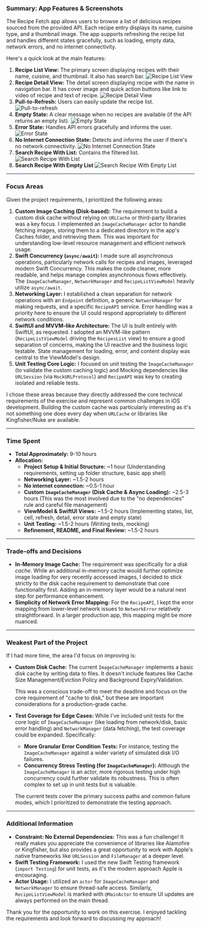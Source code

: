 ### Summary: App Features & Screenshots

The Recipe Fetch app allows users to browse a list of delicious recipes sourced from the provided API. Each recipe entry displays its name, cuisine type, and a thumbnail image. The app supports refreshing the recipe list and handles different states gracefully, such as loading, empty data, network errors, and no internet connectivity.

Here's a quick look at the main features:

1.  **Recipe List View:** The primary screen displaying recipes with their name, cuisine, and thumbnail. It also has search bar.
![Recipe List View](ReadmeImages/Recipe_list_view.png)
2.  **Recipe Detail View:** The detail screen displaying recipe with the name in navigation bar. It has cover image and quick action buttons like link to video of recipe and text of recipe.
![Recipe Detail View](ReadmeImages/Recipe_detail_view.png)
 3.  **Pull-to-Refresh:** Users can easily update the recipe list.
![Pull-to-refresh](ReadmeImages/Pull_to_refresh.png)
4.  **Empty State:** A clear message when no recipes are available (if the API returns an empty list).
![Empty State](ReadmeImages/Recipe_fetch_empty_state.png)
5.  **Error State:** Handles API errors gracefully and informs the user.
![Error State](ReadmeImages/Recipe_fetch_error_state.png)
6.  **No Internet Connection State:** Detects and informs the user if there's no network connectivity.
![No Internet Connection State](ReadmeImages/No_internet_connection.png)
7.  **Search Recipe With List:** Contains the filtered list.
![Search Recipe With List](ReadmeImages/Recipe_search_with_list.png)
8.  **Search Recipe With Empty List**
![Search Recipe With Empty List](ReadmeImages/Recipe_search_with_empty_state.png)

---

### Focus Areas

Given the project requirements, I prioritized the following areas:

1.  **Custom Image Caching (Disk-based):** The requirement to build a custom disk cache without relying on `URLCache` or third-party libraries was a key focus. I implemented an `ImageCacheManager` actor to handle fetching images, storing them to a dedicated directory in the app's Caches folder, and retrieving them. This was important for understanding low-level resource management and efficient network usage.
2.  **Swift Concurrency (`async/await`):** I made sure all asynchronous operations, particularly network calls for recipes and images, leveraged modern Swift Concurrency. This makes the code cleaner, more readable, and helps manage complex asynchronous flows effectively. The `ImageCacheManager`, `NetworkManager` and `RecipeListViewModel` heavily utilize `async/await`.
3.  **Networking Layer:** I established a clean separation for network operations with an `Endpoint` definition, a generic `NetworkManager` for making requests, and a specific `RecipeAPI` service. Error handling was a priority here to ensure the UI could respond appropriately to different network conditions.
4.  **SwiftUI and MVVM-like Architecture:** The UI is built entirely with SwiftUI, as requested. I adopted an MVVM-like pattern (`RecipeListViewModel` driving the `RecipesList` view) to ensure a good separation of concerns, making the UI reactive and the business logic testable. State management for loading, error, and content display was central to the ViewModel's design.
5.  **Unit Testing Core Logic:** I focused on unit testing the `ImageCacheManager` (to validate the custom caching logic) and Mocking dependencies like `URLSession` (via `MockURLProtocol`) and `RecipeAPI` was key to creating isolated and reliable tests.

I chose these areas because they directly addressed the core technical requirements of the exercise and represent common challenges in iOS development. Building the custom cache was particularly interesting as it's not something one does every day when `URLCache` or libraries like Kingfisher/Nuke are available.

---

### Time Spent

*   **Total Approximately:**  9-10 hours
*   **Allocation:**
    *   **Project Setup & Initial Structure:** ~1 hour (Understanding requirements, setting up folder structure, basic app shell)
    *   **Networking Layer:** ~1.5-2 hours
    *  **No internet connection:** ~0.5-1 hour
    *   **Custom `ImageCacheManager` (Disk Cache & Async Loading):** ~2.5-3 hours (This was the most involved due to the "no dependencies" rule and careful file management)
    *   **ViewModel & SwiftUI Views:** ~1.5-2 hours (Implementing states, list, cell, refresh, detail, error state and empty state)
    *   **Unit Testing:** ~1.5-2 hours (Writing tests, mocking)
    *   **Refinement, README, and Final Review:** ~1.5-2 hours

---

### Trade-offs and Decisions

*   **In-Memory Image Cache:** The requirement was specifically for a *disk cache*. While an additional in-memory cache would further optimize image loading for very recently accessed images, I decided to stick strictly to the disk cache requirement to demonstrate that core functionality first. Adding an in-memory layer would be a natural next step for performance enhancement.
*   **Simplicity of Network Error Mapping:** For the `RecipeAPI`, I kept the error mapping from lower-level network issues to `NetworkError` relatively straightforward. In a larger production app, this mapping might be more nuanced.

---

### Weakest Part of the Project

If I had more time, the area I'd focus on improving is:

*   **Custom Disk Cache:** The current `ImageCacheManager` implements a basic disk cache by writing data to files. It doesn't include features like Cache Size Management/Eviction Policy and Background Expiry/Validation.

    This was a conscious trade-off to meet the deadline and focus on the core requirement of "cache to disk," but these are important considerations for a production-grade cache.
    
*   **Test Coverage for Edge Cases:** While I've included unit tests for the core logic of `ImageCacheManager` (like loading from network/disk, basic error handling) and `NetworkManager` (data fetching), the test coverage could be expanded. Specifically: 
    * **More Granular Error Condition Tests:** For instance, testing the `ImageCacheManager` against a wider variety of simulated disk I/O failures. 
    *  **Concurrency Stress Testing (for `ImageCacheManager`):** Although the `ImageCacheManager` is an actor, more rigorous testing under high concurrency  could further validate its robustness. This is often complex to set up in unit tests but is valuable. 

    The current tests cover the primary success paths and common failure modes, which I prioritized to demonstrate the testing approach.

---

### Additional Information

*   **Constraint: No External Dependencies:** This was a fun challenge! It really makes you appreciate the convenience of libraries like Alamofire or Kingfisher, but also provides a great opportunity to work with Apple's native frameworks like `URLSession` and `FileManager` at a deeper level.
*   **Swift Testing Framework:** I used the new Swift Testing framework (`import Testing`) for unit tests, as it's the modern approach Apple is encouraging.
*   **Actor Usage:** I utilized an `actor` for `ImageCacheManager` and `NetworkManager` to ensure thread-safe access. Similarly, `RecipeListViewModel` is marked with `@MainActor` to ensure UI updates are always performed on the main thread.

Thank you for the opportunity to work on this exercise. I enjoyed tackling the requirements and look forward to discussing my approach!
